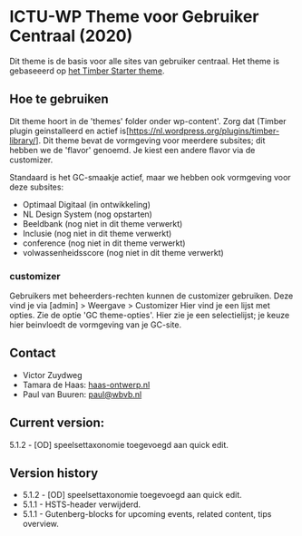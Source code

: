 
# ICTU-WP Theme voor Gebruiker Centraal (2020)

Dit theme is de basis voor alle sites van gebruiker centraal. Het theme is gebaseeerd op [het Timber Starter theme](https://github.com/timber/starter-theme).

## Hoe te gebruiken

Dit theme hoort in de 'themes' folder onder wp-content'. 
Zorg dat (Timber plugin geinstalleerd en actief is[https://nl.wordpress.org/plugins/timber-library/]. 
Dit theme bevat de vormgeving voor meerdere subsites; dit hebben we de 'flavor' genoemd. Je kiest een andere flavor via de customizer. 

Standaard is het GC-smaakje actief, maar we hebben ook vormgeving voor deze subsites:
* Optimaal Digitaal (in ontwikkeling)
* NL Design System (nog opstarten)
* Beeldbank (nog niet in dit theme verwerkt)
* Inclusie (nog niet in dit theme verwerkt)
* conference  (nog niet in dit theme verwerkt)
* volwassenheidsscore  (nog niet in dit theme verwerkt)

### customizer
Gebruikers met beheerders-rechten kunnen de customizer gebruiken. Deze vind je via 
[admin] > Weergave > Customizer
Hier vind je een lijst met opties. Zie de optie 'GC theme-opties'. Hier zie je een selectielijst; je keuze hier beinvloedt de vormgeving van je GC-site.

## Contact
* Victor Zuydweg
* Tamara de Haas: [haas-ontwerp.nl](https://haas-ontwerp.nl/)
* Paul van Buuren: paul@wbvb.nl

## Current version:
5.1.2 - [OD] speelsettaxonomie toegevoegd aan quick edit.

## Version history
* 5.1.2 - [OD] speelsettaxonomie toegevoegd aan quick edit.
* 5.1.1 - HSTS-header verwijderd.
* 5.1.1 - Gutenberg-blocks for upcoming events, related content, tips overview.
